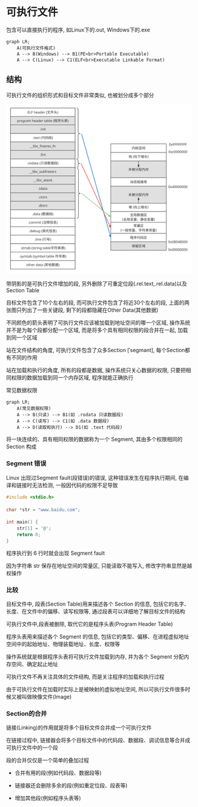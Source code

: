 <!--
 * @Brief        : 
 * @Author       : dmjcb
 * @Date         : 2022-10-05 21:59:01
 * @LastEditors  : dmjcb@outlook.com
 * @LastEditTime : 2024-10-08 20:27:24
-->

# 可执行文件

包含可以直接执行的程序, 如Linux下的.out, Windows下的.exe

```mermaid
graph LR;
    A(可执行文件格式)
    A --> B(Windows) --> B1(PE<br>Portable Executable)
    A --> C(Linux) --> C1(ELF<br>Executable Linkable Format)
```

## 结构

可执行文件的组织形式和目标文件非常类似, 也被划分成多个部分

![](https://raw.githubusercontent.com/dmjcb/SelfImgur/main/2022-10-05-21-27.svg)

带阴影的是可执行文件增加的段, 另外删除了可重定位段(.rel.text,.rel.data)以及 Section Table

目标文件包含了10个左右的段, 而可执行文件包含了将近30个左右的段, 上面的两张图只列出了一些关键段, 剩下的段都隐藏在Other Data(其他数据)

不同颜色的箭头表明了可执行文件应该被加载到地址空间的哪一个区域, 操作系统并不是为每个段都分配一个区域, 而是将多个具有相同权限的段合并在一起, 加载到同一个区域

站在文件结构的角度, 可执行文件包含了众多Section [ˈseɡmənt], 每个Section都有不同的作用

站在加载和执行的角度, 所有的段都是数据, 操作系统只关心数据的权限, 只要把相同权限的数据加载到同一个内存区域, 程序就能正确执行

常见数据权限

```mermaid
graph LR;
    A(常见数据权限)
    A --> B(只读) --> B1(如 .rodata 只读数据段)
    A --> C(读写) --> C1(如 .data 数据段)
    A --> D(读取和执行) --> D1(如 .text 代码段)
```

将一块连续的、具有相同权限的数据称为一个 Segment, 其由多个权限相同的 Section 构成

### Segment 错误

Linux 出现过Segment fault(段错误)的错误, 这种错误发生在程序执行期间, 在编译和链接时无法检测, 一般因代码的权限不足导致

```c
#include <stdio.h>

char *str = "www.baidu.com";

int main() {
    str[1] = '@';
    return 0;
}
```

程序执行到 6 行时就会出现 Segment fault

因为字符串 str 保存在地址空间的常量区, 只能读取不能写入, 修改字符串显然是越权操作

### 比较

目标文件中, 段表(Section Table)用来描述各个 Section 的信息, 包括它的名字、长度、在文件中的偏移、读写权限等, 通过段表可以详细地了解目标文件的结构

可执行文件中,段表被删除, 取代它的是程序头表(Program Header Table)

程序头表用来描述各个 Segment 的信息, 包括它的类型、偏移、在进程虚拟地址空间中的起始地址、物理装载地址、长度、权限等

操作系统就是根据程序头表将可执行文件加载到内存, 并为各个 Segment 分配内存空间、确定起止地址

可执行文件不再关注具体的文件结构, 而是关注程序的加载和执行过程

由于可执行文件在加载时实际上是被映射的虚拟地址空间, 所以可执行文件很多时候又被叫做映像文件(Image)

### Section的合并

链接(Linking)的作用就是将多个目标文件合并成一个可执行文件

在链接过程中, 链接器会将多个目标文件中的代码段、数据段、调试信息等合并成可执行文件中的一个段

段的合并仅仅是一个简单的叠加过程

- 合并有用的段(例如代码段、数据段等)

- 链接器还会删除多余的段(例如重定位段、段表等)

- 增加其他段(例如程序头表等)
